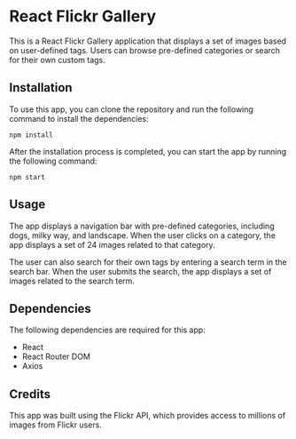 # React Flickr Gallery

This is a React Flickr Gallery application that displays a set of images based on user-defined tags. Users can browse pre-defined categories or search for their own custom tags.

## Installation

To use this app, you can clone the repository and run the following command to install the dependencies:

```
npm install
```

After the installation process is completed, you can start the app by running the following command:

```
npm start
```

## Usage

The app displays a navigation bar with pre-defined categories, including dogs, milky way, and landscape. When the user clicks on a category, the app displays a set of 24 images related to that category.

The user can also search for their own tags by entering a search term in the search bar. When the user submits the search, the app displays a set of images related to the search term.

## Dependencies

The following dependencies are required for this app:

- React
- React Router DOM
- Axios

## Credits

This app was built using the Flickr API, which provides access to millions of images from Flickr users.
